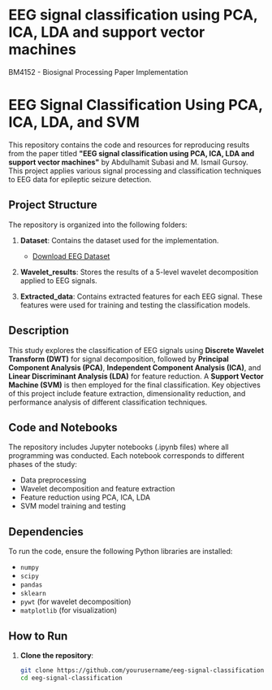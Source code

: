 # EEG signal classification using PCA, ICA, LDA and support vector machines
 BM4152 - Biosignal Processing  Paper Implementation

# EEG Signal Classification Using PCA, ICA, LDA, and SVM

This repository contains the code and resources for reproducing results from the paper titled **"EEG signal classification using PCA, ICA, LDA and support vector machines"** by Abdulhamit Subasi and M. Ismail Gursoy. This project applies various signal processing and classification techniques to EEG data for epileptic seizure detection.

## Project Structure

The repository is organized into the following folders:

1. **Dataset**: Contains the dataset used for the implementation.
   - [Download EEG Dataset](https://www.ukbonn.de/epileptologie/arbeitsgruppen/ag-lehnertz-neurophysik/downloads/)

2. **Wavelet_results**: Stores the results of a 5-level wavelet decomposition applied to EEG signals.

3. **Extracted_data**: Contains extracted features for each EEG signal. These features were used for training and testing the classification models.

## Description

This study explores the classification of EEG signals using **Discrete Wavelet Transform (DWT)** for signal decomposition, followed by **Principal Component Analysis (PCA)**, **Independent Component Analysis (ICA)**, and **Linear Discriminant Analysis (LDA)** for feature reduction. A **Support Vector Machine (SVM)** is then employed for the final classification. Key objectives of this project include feature extraction, dimensionality reduction, and performance analysis of different classification techniques.

## Code and Notebooks

The repository includes Jupyter notebooks (.ipynb files) where all programming was conducted. Each notebook corresponds to different phases of the study:
- Data preprocessing
- Wavelet decomposition and feature extraction
- Feature reduction using PCA, ICA, LDA
- SVM model training and testing

## Dependencies

To run the code, ensure the following Python libraries are installed:
- `numpy`
- `scipy`
- `pandas`
- `sklearn`
- `pywt` (for wavelet decomposition)
- `matplotlib` (for visualization)

## How to Run

1. **Clone the repository**:
   ```bash
   git clone https://github.com/yourusername/eeg-signal-classification.git
   cd eeg-signal-classification
